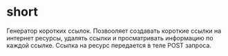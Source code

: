 # short
Генератор коротких ссылок. Позвооляет создавать короткие ссылки на интернет ресурсы, удалять ссылки и просматривать информацию по каждой ссылке.  Ссылка на ресурс передается в теле POST запроса. 
